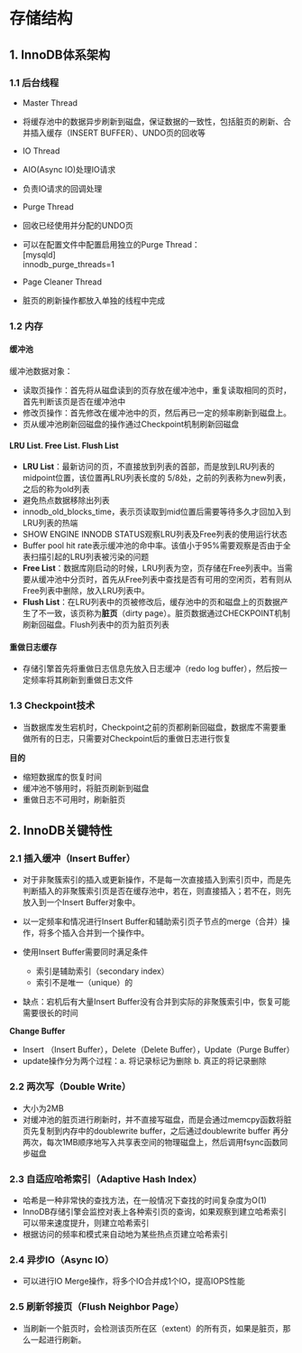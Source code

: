 # 存储结构

## 1. InnoDB体系架构

### 1.1 后台线程

-  Master Thread

  - 将缓存池中的数据异步刷新到磁盘，保证数据的一致性，包括脏页的刷新、合并插入缓存（INSERT BUFFER）、UNDO页的回收等

-  IO Thread

  - AIO(Async IO)处理IO请求
  - 负责IO请求的回调处理

-  Purge Thread

  - 回收已经使用并分配的UNDO页
  - 可以在配置文件中配置启用独立的Purge Thread：  <br>
  [mysqld]<br>
  innodb_purge_threads=1
  
-  Page Cleaner Thread

  -  脏页的刷新操作都放入单独的线程中完成

### 1.2 内存

#### 缓冲池
缓冲池数据对象：
<img>

- 读取页操作：首先将从磁盘读到的页存放在缓冲池中，重复读取相同的页时，首先判断该页是否在缓冲池中
- 修改页操作：首先修改在缓冲池中的页，然后再已一定的频率刷新到磁盘上。
- 页从缓冲池刷新回磁盘的操作通过Checkpoint机制刷新回磁盘

#### LRU List. Free List. Flush List

- **LRU List**：最新访问的页，不直接放到列表的首部，而是放到LRU列表的midpoint位置，该位置再LRU列表长度的 5/8处，之前的列表称为new列表，之后的称为old列表
- 避免热点数据移除出列表
-  innodb_old_blocks_time，表示页读取到mid位置后需要等待多久才回加入到LRU列表的热端
-  SHOW ENGINE INNODB STATUS观察LRU列表及Free列表的使用运行状态
-  Buffer pool hit rate表示缓冲池的命中率。该值小于95%需要观察是否由于全表扫描引起的LRU列表被污染的问题
- **Free List**：数据库刚启动的时候，LRU列表为空，页存储在Free列表中。当需要从缓冲池中分页时，首先从Free列表中查找是否有可用的空闲页，若有则从Free列表中删除，放入LRU列表中。
- **Flush List**：在LRU列表中的页被修改后，缓存池中的页和磁盘上的页数据产生了不一致，该页称为**脏页**（dirty page）。脏页数据通过CHECKPOINT机制刷新回磁盘。Flush列表中的页为脏页列表

#### 重做日志缓存

-  存储引擎首先将重做日志信息先放入日志缓冲（redo log buffer），然后按一定频率将其刷新到重做日志文件

### 1.3 Checkpoint技术

- 当数据库发生宕机时，Checkpoint之前的页都刷新回磁盘，数据库不需要重做所有的日志，只需要对Checkpoint后的重做日志进行恢复

**目的**

- 缩短数据库的恢复时间
- 缓冲池不够用时，将脏页刷新到磁盘
- 重做日志不可用时，刷新脏页

## 2. InnoDB关键特性

### 2.1 插入缓冲（Insert Buffer）

- 对于非聚簇索引的插入或更新操作，不是每一次直接插入到索引页中，而是先判断插入的非聚簇索引页是否在缓存池中，若在，则直接插入；若不在，则先放入到一个Insert Buffer对象中。
- 以一定频率和情况进行Insert Buffer和辅助索引页子节点的merge（合并）操作，将多个插入合并到一个操作中。
- 使用Insert Buffer需要同时满足条件

  - 索引是辅助索引（secondary index）
  - 索引不是唯一（unique）的 
  
- 缺点：宕机后有大量Insert Buffer没有合并到实际的非聚簇索引中，恢复可能需要很长的时间

**Change Buffer**

- Insert （Insert Buffer），Delete（Delete Buffer），Update（Purge Buffer）
- update操作分为两个过程：a. 将记录标记为删除 b. 真正的将记录删除

### 2.2 两次写（Double Write）

- 大小为2MB
- 对缓冲池的脏页进行刷新时，并不直接写磁盘，而是会通过memcpy函数将脏页先复制到内存中的doublewrite buffer，之后通过doublewrite buffer 再分两次，每次1MB顺序地写入共享表空间的物理磁盘上，然后调用fsync函数同步磁盘

### 2.3 自适应哈希索引（Adaptive Hash Index）

- 哈希是一种非常快的查找方法，在一般情况下查找的时间复杂度为O(1)
- InnoDB存储引擎会监控对表上各种索引页的查询，如果观察到建立哈希索引可以带来速度提升，则建立哈希索引
- 根据访问的频率和模式来自动地为某些热点页建立哈希索引

### 2.4 异步IO（Async IO）

- 可以进行IO Merge操作，将多个IO合并成1个IO，提高IOPS性能

### 2.5 刷新邻接页（Flush Neighbor Page）

- 当刷新一个脏页时，会检测该页所在区（extent）的所有页，如果是脏页，那么一起进行刷新。





